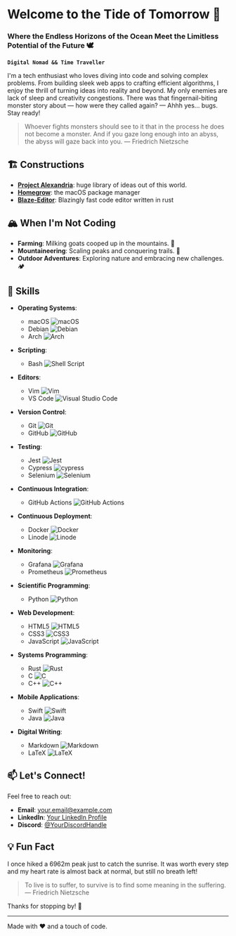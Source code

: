 # Welcome to the Tide of Tomorrow 🌊
### Where the Endless Horizons of the Ocean Meet the Limitless Potential of the Future 🕊️

**`Digital Nomad && Time Traveller`**

I'm a tech enthusiast who loves diving into code and solving complex problems. From building sleek web apps to crafting efficient algorithms, I enjoy the thrill of turning ideas into reality and beyond. My only enemies are lack of sleep and creativity congestions. There was that fingernail-biting monster story about — how were they called again? — Ahhh yes... bugs. Stay ready!

> Whoever fights monsters should see to it that in the process he does not become a monster.
> And if you gaze long enough into an abyss, the abyss will gaze back into you.
> — Friedrich Nietzsche

## 🏗️ Constructions
- **[Project Alexandria](https://github.com/Sharko64/Project-Alexandria)**: huge library of ideas out of this world.
- **[Homegrow](https://github.com/Sharko64/Homegrow)**: the macOS package manager
- **[Blaze-Editor](https://github.com/Sharko64/Blaze-Editor)**: Blazingly fast code editor written in rust

## 🏔️ When I'm Not Coding
- **Farming**: Milking goats cooped up in the mountains. 🐐
- **Mountaineering**: Scaling peaks and conquering trails. 🧌
- **Outdoor Adventures**: Exploring nature and embracing new challenges. 🏕️

## 🍳 Skills
- **Operating Systems**:
  - macOS ![macOS](https://img.shields.io/badge/mac%20os-000000?style=for-the-badge&logo=macos&logoColor=F0F0F0)
  - Debian ![Debian](https://img.shields.io/badge/Debian-D70A53?style=for-the-badge&logo=debian&logoColor=white)
  - Arch ![Arch](https://img.shields.io/badge/Arch%20Linux-1793D1?logo=arch-linux&logoColor=fff&style=for-the-badge)
 
- **Scripting**:
  - Bash ![Shell Script](https://img.shields.io/badge/shell_script-%23121011.svg?style=for-the-badge&logo=gnu-bash&logoColor=white)

- **Editors**:
  - Vim ![Vim](https://img.shields.io/badge/VIM-%2311AB00.svg?style=for-the-badge&logo=vim&logoColor=white)
  - VS Code ![Visual Studio Code](https://img.shields.io/badge/Visual%20Studio%20Code-0078d7.svg?style=for-the-badge&logo=visual-studio-code&logoColor=white)
 
- **Version Control**:
  - Git ![Git](https://img.shields.io/badge/git-%23F05033.svg?style=for-the-badge&logo=git&logoColor=white)
  - GitHub ![GitHub](https://img.shields.io/badge/github-%23121011.svg?style=for-the-badge&logo=github&logoColor=white)
 
- **Testing**:
  - Jest ![Jest](https://img.shields.io/badge/-jest-%23C21325?style=for-the-badge&logo=jest&logoColor=white)
  - Cypress ![cypress](https://img.shields.io/badge/-cypress-%23E5E5E5?style=for-the-badge&logo=cypress&logoColor=058a5e)
  - Selenium ![Selenium](https://img.shields.io/badge/-selenium-%43B02A?style=for-the-badge&logo=selenium&logoColor=white)

- **Continuous Integration**:
  - GitHub Actions ![GitHub Actions](https://img.shields.io/badge/github%20actions-%232671E5.svg?style=for-the-badge&logo=githubactions&logoColor=white)
  
- **Continuous Deployment**:
  - Docker ![Docker](https://img.shields.io/badge/docker-%230db7ed.svg?style=for-the-badge&logo=docker&logoColor=white)
  - Linode ![Linode](https://img.shields.io/badge/linode-00A95C?style=for-the-badge&logo=linode&logoColor=white)
 
- **Monitoring**:
  - Grafana ![Grafana](https://img.shields.io/badge/grafana-%23F46800.svg?style=for-the-badge&logo=grafana&logoColor=white)
  - Prometheus ![Prometheus](https://img.shields.io/badge/Prometheus-E6522C?style=for-the-badge&logo=Prometheus&logoColor=white)

- **Scientific Programming**:
  - Python ![Python](https://img.shields.io/badge/python-3670A0?style=for-the-badge&logo=python&logoColor=ffdd54)

- **Web Development**:
  - HTML5 ![HTML5](https://img.shields.io/badge/html5-%23E34F26.svg?style=for-the-badge&logo=html5&logoColor=white)
  - CSS3 ![CSS3](https://img.shields.io/badge/css3-%231572B6.svg?style=for-the-badge&logo=css3&logoColor=white)
  - JavaScript ![JavaScript](https://img.shields.io/badge/javascript-%23323330.svg?style=for-the-badge&logo=javascript&logoColor=%23F7DF1E)
 
- **Systems Programming**:
  - Rust ![Rust](https://img.shields.io/badge/rust-%23000000.svg?style=for-the-badge&logo=rust&logoColor=white)
  - C ![C](https://img.shields.io/badge/c-%2300599C.svg?style=for-the-badge&logo=c&logoColor=white)
  - C++ ![C++](https://img.shields.io/badge/c++-%2300599C.svg?style=for-the-badge&logo=c%2B%2B&logoColor=white)
  
- **Mobile Applications**:
  - Swift ![Swift](https://img.shields.io/badge/swift-F54A2A?style=for-the-badge&logo=swift&logoColor=white)
  - Java ![Java](https://img.shields.io/badge/java-%23ED8B00.svg?style=for-the-badge&logo=openjdk&logoColor=white)
 
- **Digital Writing**:
  - Markdown ![Markdown](https://img.shields.io/badge/markdown-%23000000.svg?style=for-the-badge&logo=markdown&logoColor=white)
  - LaTeX ![LaTeX](https://img.shields.io/badge/latex-%23008080.svg?style=for-the-badge&logo=latex&logoColor=white)

## 📫 Let's Connect!
Feel free to reach out:
- **Email**: [your.email@example.com](mailto:your.email@example.com)
- **LinkedIn**: [Your LinkedIn Profile](#)
- **Discord**: [@YourDiscordHandle](#)

## 💡 Fun Fact
I once hiked a 6962m peak just to catch the sunrise. It was worth every step and my heart rate is almost back at normal, but still no breath left!

> To live is to suffer, to survive is to find some meaning in the suffering.
> — Friedrich Nietzsche

Thanks for stopping by! 🚀

---

Made with ❤️ and a touch of code.
